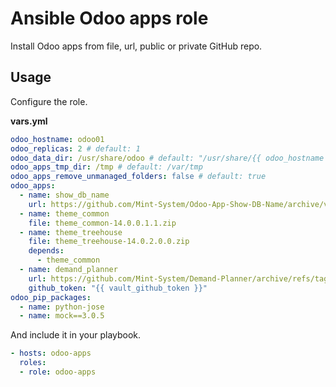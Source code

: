 # Ansible Odoo apps role

Install Odoo apps from file, url, public or private GitHub repo.

## Usage

Configure the role.

**vars.yml**

```yml
odoo_hostname: odoo01
odoo_replicas: 2 # default: 1
odoo_data_dir: /usr/share/odoo # default: "/usr/share/{{ odoo_hostname }}"
odoo_apps_tmp_dir: /tmp # default: /var/tmp
odoo_apps_remove_unmanaged_folders: false # default: true
odoo_apps:
  - name: show_db_name
    url: https://github.com/Mint-System/Odoo-App-Show-DB-Name/archive/v1.0.2.zip
  - name: theme_common
    file: theme_common-14.0.0.1.1.zip
  - name: theme_treehouse
    file: theme_treehouse-14.0.2.0.0.zip
    depends:
      - theme_common
  - name: demand_planner
    url: https://github.com/Mint-System/Demand-Planner/archive/refs/tags/v14.0.1.0.0.zip
    github_token: "{{ vault_github_token }}"
odoo_pip_packages:
  - name: python-jose
  - name: mock==3.0.5
```

And include it in your playbook.

```yml
- hosts: odoo-apps
  roles:
  - role: odoo-apps
```
